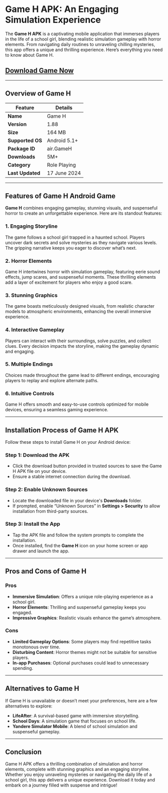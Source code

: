 <h1>Game H APK: An Engaging Simulation Experience</h1>

<p>The <strong>Game H APK</strong> is a captivating mobile application that immerses players in the life of a school girl, blending realistic simulation gameplay with horror elements. From navigating daily routines to unraveling chilling mysteries, this app offers a unique and thrilling experience. Here&rsquo;s everything you need to know about Game H.</p>

<h2><a href="https://bom.so/W3mbtF" target="_new">Download Game Now</a></h2>

<hr />
<h2><strong>Overview of Game H</strong></h2>

<table>
	<thead>
		<tr>
			<th>Feature</th>
			<th>Details</th>
		</tr>
	</thead>
	<tbody>
		<tr>
			<td><strong>Name</strong></td>
			<td>Game H</td>
		</tr>
		<tr>
			<td><strong>Version</strong></td>
			<td>1.88</td>
		</tr>
		<tr>
			<td><strong>Size</strong></td>
			<td>164 MB</td>
		</tr>
		<tr>
			<td><strong>Supported OS</strong></td>
			<td>Android 5.1+</td>
		</tr>
		<tr>
			<td><strong>Package ID</strong></td>
			<td>air.GameH</td>
		</tr>
		<tr>
			<td><strong>Downloads</strong></td>
			<td>5M+</td>
		</tr>
		<tr>
			<td><strong>Category</strong></td>
			<td>Role Playing</td>
		</tr>
		<tr>
			<td><strong>Last Updated</strong></td>
			<td>17 June 2024</td>
		</tr>
	</tbody>
</table>

<hr />
<h2><strong>Features of Game H Android Game</strong></h2>

<p><strong>Game H</strong> combines engaging gameplay, stunning visuals, and suspenseful horror to create an unforgettable experience. Here are its standout features:</p>

<h3><strong>1. Engaging Storyline</strong></h3>

<p>The game follows a school girl trapped in a haunted school. Players uncover dark secrets and solve mysteries as they navigate various levels. The gripping narrative keeps you eager to discover what&rsquo;s next.</p>

<h3><strong>2. Horror Elements</strong></h3>

<p>Game H intertwines horror with simulation gameplay, featuring eerie sound effects, jump scares, and suspenseful moments. These thrilling elements add a layer of excitement for players who enjoy a good scare.</p>

<h3><strong>3. Stunning Graphics</strong></h3>

<p>The game boasts meticulously designed visuals, from realistic character models to atmospheric environments, enhancing the overall immersive experience.</p>

<h3><strong>4. Interactive Gameplay</strong></h3>

<p>Players can interact with their surroundings, solve puzzles, and collect clues. Every decision impacts the storyline, making the gameplay dynamic and engaging.</p>

<h3><strong>5. Multiple Endings</strong></h3>

<p>Choices made throughout the game lead to different endings, encouraging players to replay and explore alternate paths.</p>

<h3><strong>6. Intuitive Controls</strong></h3>

<p>Game H offers smooth and easy-to-use controls optimized for mobile devices, ensuring a seamless gaming experience.</p>

<hr />
<h2><strong>Installation Process of Game H APK</strong></h2>

<p>Follow these steps to install Game H on your Android device:</p>

<h3><strong>Step 1: Download the APK</strong></h3>

<ul>
	<li>Click the download button provided in trusted sources to save the Game H APK file on your device.</li>
	<li>Ensure a stable internet connection during the download.</li>
</ul>

<h3><strong>Step 2: Enable Unknown Sources</strong></h3>

<ul>
	<li>Locate the downloaded file in your device&#39;s <strong>Downloads</strong> folder.</li>
	<li>If prompted, enable &ldquo;Unknown Sources&rdquo; in <strong>Settings &gt; Security</strong> to allow installation from third-party sources.</li>
</ul>

<h3><strong>Step 3: Install the App</strong></h3>

<ul>
	<li>Tap the APK file and follow the system prompts to complete the installation.</li>
	<li>Once installed, find the <strong>Game H</strong> icon on your home screen or app drawer and launch the app.</li>
</ul>

<hr />
<h2><strong>Pros and Cons of Game H</strong></h2>

<h3><strong>Pros</strong></h3>

<ul>
	<li><strong>Immersive Simulation</strong>: Offers a unique role-playing experience as a school girl.</li>
	<li><strong>Horror Elements</strong>: Thrilling and suspenseful gameplay keeps you engaged.</li>
	<li><strong>Impressive Graphics</strong>: Realistic visuals enhance the game&rsquo;s atmosphere.</li>
</ul>

<h3><strong>Cons</strong></h3>

<ul>
	<li><strong>Limited Gameplay Options</strong>: Some players may find repetitive tasks monotonous over time.</li>
	<li><strong>Disturbing Content</strong>: Horror themes might not be suitable for sensitive players.</li>
	<li><strong>In-app Purchases</strong>: Optional purchases could lead to unnecessary spending.</li>
</ul>

<hr />
<h2><strong>Alternatives to Game H</strong></h2>

<p>If Game H is unavailable or doesn&rsquo;t meet your preferences, here are a few alternatives to explore:</p>

<ul>
	<li><strong>LifeAfter</strong>: A survival-based game with immersive storytelling.</li>
	<li><strong>School Days</strong>: A simulation game that focuses on school life.</li>
	<li><strong>Yandere Simulator Mobile</strong>: A blend of school simulation and suspenseful gameplay.</li>
</ul>

<hr />
<h2><strong>Conclusion</strong></h2>

<p>Game H APK offers a thrilling combination of simulation and horror elements, complete with stunning graphics and an engaging storyline. Whether you enjoy unraveling mysteries or navigating the daily life of a school girl, this app delivers a unique experience. Download it today and embark on a journey filled with suspense and intrigue!</p>
